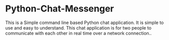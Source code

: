 # Python-Chat-Messenger
This is a Simple command line based Python chat application. It is simple to use and easy to understand. This chat application is for two people to communicate with each other in real time over a network connection..
